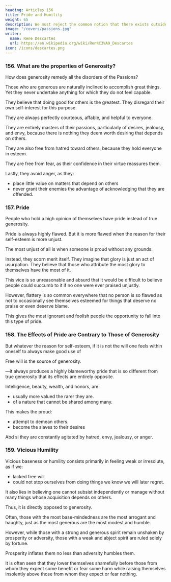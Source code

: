 ```yaml
---
heading: Articles 156
title: Pride and Humility
weight: 65
description: We must reject the common notion that there exists outside of us a Fortune which causes things to happen according to its pleasure
image: "/covers/passions.jpg"
writer:
  name: Rene Descartes
  url: https://en.wikipedia.org/wiki/Ren%C3%A9_Descartes
icon: /icons/descartes.png
---
```



### 156. What are the properties of Generosity? 

How does generosity remedy all the disorders of the Passions?

 <!-- in this way -->
Those who are generous are naturally inclined to accomplish great things. Yet they never undertake anything for which they do not feel capable.

<!-- Since they hold nothing greater than -->

They believe that doing good for others is the greatest. They disregard their own self-interest for this purpose.

They are always perfectly courteous, affable, and helpful to everyone.

They are entirely masters of their passions, particularly of desires, jealousy, and envy, because there is nothing they deem worth desiring that depends on others. 

They are also free from hatred toward others, because they hold everyone in esteem.

They are free from fear, as their confidence in their virtue reassures them.

Lastly, they avoid anger, as they:
- place little value on matters that depend on others
- never grant their enemies the advantage of acknowledging that they are offended.



### 157. Pride

People who hold a high opinion of themselves have pride instead of true generosity.

Pride is always highly flawed. But it is more flawed when the reason for their self-esteem is more unjust.

The most unjust of all is when someone is proud without any grounds.

<!-- —that is, without believing they have any merit for which they ought to be esteemed.  nothing more than -->

Instead, they scorn merit itself. They imagine that glory is just an act of usurpation. They believe that those who attribute the most glory to themselves have the most of it.

This vice is so unreasonable and absurd that it would be difficult to believe people could succumb to it if no one were ever praised unjustly.

However, flattery is so common everywhere that no person is so flawed as not to occasionally see themselves esteemed for things that deserve no praise or even deserve blame.

This gives the most ignorant and foolish people the opportunity to fall into this type of pride.



### 158. The Effects of Pride are Contrary to Those of Generosity

But whatever the reason for self-esteem, if it is not the will one feels within oneself to always make good use of 

Free will is the source of generosity.

—it always produces a highly blameworthy pride that is so different from true generosity that its effects are entirely opposite. 

<!-- For all other goods, such as -->

Intelligence, beauty, wealth, and honors, are:
- usually more valued the rarer they are. 
- of a nature that cannot be shared among many.

This makes the proud:
- attempt to demean others.
- become the slaves to their desires

Abd si they are constantly agitated by hatred, envy, jealousy, or anger.


### 159. Vicious Humility

Vicious baseness or humility consists primarily in feeling weak or irresolute, as if we:
- lacked free will
- could not stop ourselves from doing things we know we will later regret. 

 <!-- one did not fully possess free will, and being unable to  -->


It also lies in believing one cannot subsist independently or manage without many things whose acquisition depends on others. 

Thus, it is directly opposed to generosity. 

Often, those with the most base-mindedness are the most arrogant and haughty, just as the most generous are the most modest and humble.

However, while those with a strong and generous spirit remain unshaken by prosperity or adversity, those with a weak and abject spirit are ruled solely by fortune.

Prosperity inflates them no less than adversity humbles them. 

It is often seen that they lower themselves shamefully before those from whom they expect some benefit or fear some harm while raising themselves insolently above those from whom they expect or fear nothing.

